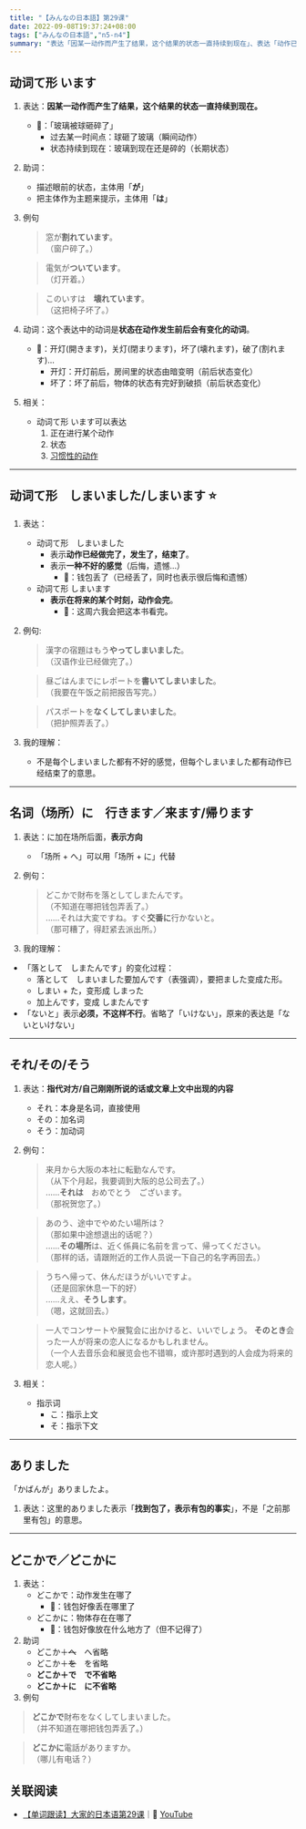 ```yaml
---
title: "【みんなの日本語】第29课"
date: 2022-09-08T19:37:24+08:00
tags: ["みんなの日本語","n5-n4"]
summary: "表达「因某一动作而产生了结果，这个结果的状态一直持续到现在」、表达「动作已经做完了」，还有简单指示词的用法。"
---
```


## 动词て形 います
1. 表达：**因某一动作而产生了结果，这个结果的状态一直持续到现在。**
	- 🌰：「玻璃被球砸碎了」
		- 过去某一时间点：球砸了玻璃（瞬间动作）
		- 状态持续到现在：玻璃到现在还是碎的（长期状态）
2. 助词：
	- 描述眼前的状态，主体用「**が**」
	- 把主体作为主题来提示，主体用「**は**」
3. 例句
	> 窓が**割れています**。  
    （窗户碎了。）

	> 電気が**ついています**。  
    （灯开着。）

	> このいすは　**壊れています**。  
    （这把椅子坏了。）

4. 动词：这个表达中的动词是**状态在动作发生前后会有变化的动词**。
	- 🌰：开灯(開きます)，关灯(閉まります)，坏了(壊れます)，破了(割れます)...
		- 开灯：开灯前后，房间里的状态由暗变明（前后状态变化）
		- 坏了：坏了前后，物体的状态有完好到破损（前后状态变化）

5. 相关：
    - 动词て形 います可以表达
        1. 正在进行某个动作
        2. 状态
        3. [习惯性的动作](/memo/28.md#动词て形-います)

----
## 动词て形　しまいました/しまいます ⭐️
1. 表达：
	- 动词て形　しまいました
		- 表示**动作已经做完了，发生了，结束了**。
		- 表示**一种不好的感觉**（后悔，遗憾...）
			- 🌰：钱包丢了（已经丢了，同时也表示很后悔和遗憾）
	- 动词て形 しまいます
		- **表示在将来的某个时刻，动作会完**。
			- 🌰：这周六我会把这本书看完。
2. 例句:
	> 漢字の宿題はもう**やってしまいました**。  
    （汉语作业已经做完了。）

	> 昼ごはんまでにレポートを**書いてしまいました**。  
    （我要在午饭之前把报告写完。）

    > パスポートを**なくしてしまいました**。  
    （把护照弄丢了。）
    
3. 我的理解：
	- 不是每个しまいました都有不好的感觉，但每个しまいました都有动作已经结束了的意思。

----
## 名词（场所）に　行きます／来ます/帰ります
1. 表达：に加在场所后面，**表示方向**
	- 「场所 + へ」可以用「场所 + に」代替
2. 例句：

    > どこかで財布を落としてしまたんです。  
    （不知道在哪把钱包弄丢了。）  
    ......それは大変ですね。すぐ**交番に**行かないと。  
    （那可糟了，得赶紧去派出所。）

3. 我的理解：
- 「落として　しまたんです」的变化过程：
	- 落として　しまいました要加んです（表强调），要把ました变成た形。
	- しまい + た，变形成 しまった
	- 加上んです，变成 しまたんです
- 「ないと」表示**必须，不这样不行**。省略了「いけない」，原来的表达是「ないといけない」

----
## それ/その/そう
1. 表达：**指代对方/自己刚刚所说的话或文章上文中出现的内容**
	- それ：本身是名词，直接使用
	- その：加名词
	- そう：加动词

2. 例句：

    > 来月から大阪の本社に転勤なんです。  
    （从下个月起，我要调到大阪的总公司去了。）  
    ......**それは**　おめでとう　ございます。  
    （那祝贺您了。）

    > あのう、途中でやめたい場所は？  
    （那如果中途想退出的话呢？）  
    ......**その場所**は、近く係員に名前を言って、帰ってください。  
    （那样的话，请跟附近的工作人员说一下自己的名字再回去。）

    > うちへ帰って、休んだほうがいいですよ。  
    （还是回家休息一下的好）  
    ......ええ、**そうします**。  
    （嗯，这就回去。）

    > 一人でコンサートや展覧会に出かけると、いいでしょう。 **そのとき**会った一人が将来の恋人になるかもしれません。  
    （一个人去音乐会和展览会也不错嘛，或许那时遇到的人会成为将来的恋人呢。）

3. 相关：
    - 指示词
        - こ：指示上文
        - そ：指示下文

----
## ありました
「かばんが」ありましたよ。
1. 表达：这里的ありました表示「**找到包了，表示有包的事实**」，不是「之前那里有包」的意思。

----
## どこかで／どこかに
1. 表达：
	- どこかで：动作发生在哪了
		- 🌰：钱包好像丢在哪里了
	- どこかに：物体存在在哪了
		- 🌰：钱包好像放在什么地方了（但不记得了）
1. 助词
	- どこか＋~~へ~~　へ省略
	- どこか＋~~を~~　を省略
	- **どこか＋で　で不省略**
	- **どこか＋に　に不省略**
2. 例句

> **どこかで**財布をなくしてしまいました。  
（并不知道在哪把钱包弄丢了。）

> **どこかに**電話がありますか。  
（哪儿有电话？）

## 关联阅读
- [【单词跟读】大家的日本语第29课](https://www.bilibili.com/video/BV1G34y1e7RA?p=29)｜🔗 [YouTube](https://youtu.be/AJqJZC2ERP0)